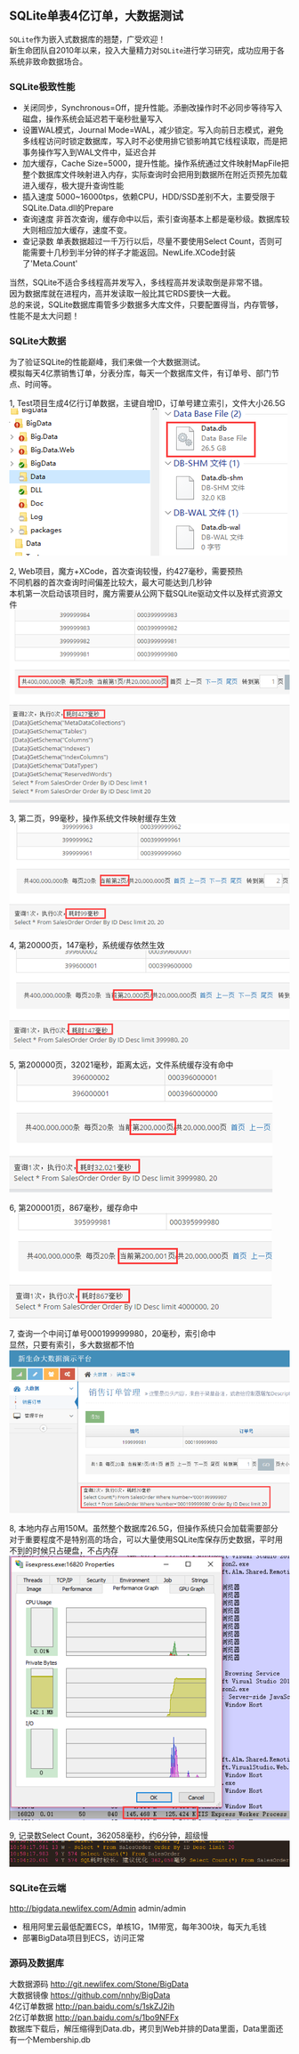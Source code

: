 ﻿## SQLite单表4亿订单，大数据测试  
`SQLite`作为嵌入式数据库的翘楚，广受欢迎！  
新生命团队自2010年以来，投入大量精力对`SQLite`进行学习研究，成功应用于各系统非致命数据场合。  

### SQLite极致性能
+ 关闭同步，Synchronous=Off，提升性能。添删改操作时不必同步等待写入磁盘，操作系统会延迟若干毫秒批量写入  
+ 设置WAL模式，Journal Mode=WAL，减少锁定。写入向前日志模式，避免多线程访问时锁定数据库，写入时不必使用排它锁影响其它线程读取，而是把事务操作写入到WAL文件中，延迟合并  
+ 加大缓存，Cache Size=5000，提升性能。操作系统通过文件映射MapFile把整个数据库文件映射进入内存，实际查询时会把用到数据所在附近页预先加载进入缓存，极大提升查询性能  
+ 插入速度 5000~16000tps，依赖CPU，HDD/SSD差别不大，主要受限于SQLite.Data.dll的Prepare  
+ 查询速度 非首次查询，缓存命中以后，索引查询基本上都是毫秒级。数据库较大则相应加大缓存，速度不变。  
+ 查记录数 单表数据超过一千万行以后，尽量不要使用Select Count，否则可能需要十几秒到半分钟的样子才能返回。NewLife.XCode封装了'Meta.Count'  

当然，SQLite不适合多线程高并发写入，多线程高并发读取倒是非常不错。  
因为数据库就在进程内，高并发读取一般比其它RDS要快一大截。  
总的来说，SQLite数据库甭管多少数据多大库文件，只要配置得当，内存管够，性能不是太大问题！  

### SQLite大数据
为了验证SQLite的性能巅峰，我们来做一个大数据测试。  
模拟每天4亿票销售订单，分表分库，每天一个数据库文件，有订单号、部门节点、时间等。  


1, Test项目生成4亿行订单数据，主键自增ID，订单号建立索引，文件大小26.5G  
![生成](Doc/0.png)

2, Web项目，魔方+XCode，首次查询较慢，约427毫秒，需要预热  
不同机器的首次查询时间偏差比较大，最大可能达到几秒钟  
本机第一次启动该项目时，魔方需要从公网下载SQLite驱动文件以及样式资源文件  
![Web](Doc/1.png)

3, 第二页，99毫秒，操作系统文件映射缓存生效  
![2](Doc/2.png)

4, 第20000页，147毫秒，系统缓存依然生效  
![20000](Doc/3.png)

5, 第200000页，32021毫秒，距离太远，文件系统缓存没有命中  
![200000](Doc/4.png)

6, 第200001页，867毫秒，缓存命中  
![200001](Doc/5.png)

7, 查询一个中间订单号000199999980，20毫秒，索引命中  
显然，只要有索引，多大数据都不怕  
![000199999980](Doc/6.png)

8, 本地内存占用150M。虽然整个数据库26.5G，但操作系统只会加载需要部分  
对于重要程度不是特别高的场合，可以大量使用SQLite库保存历史数据，平时用不到的时候只占硬盘，不占内存  
![Memory](Doc/Memory.png)

9, 记录数Select Count，362058毫秒，约6分钟，超级慢  
![SelectCount](Doc/7.png)

### SQLite在云端
http://bigdata.newlifex.com/Admin
admin/admin

+ 租用阿里云最低配置ECS，单核1G，1M带宽，每年300块，每天九毛钱
+ 部署BigData项目到ECS，访问正常

### 源码及数据库
大数据源码 http://git.newlifex.com/Stone/BigData  
大数据镜像 https://github.com/nnhy/BigData  
4亿订单数据 http://pan.baidu.com/s/1skZJ2ih  
2亿订单数据 http://pan.baidu.com/s/1bo9NFFx  
数据库下载后，解压缩得到Data.db，拷贝到Web并排的Data里面，Data里面还有一个Membership.db  
